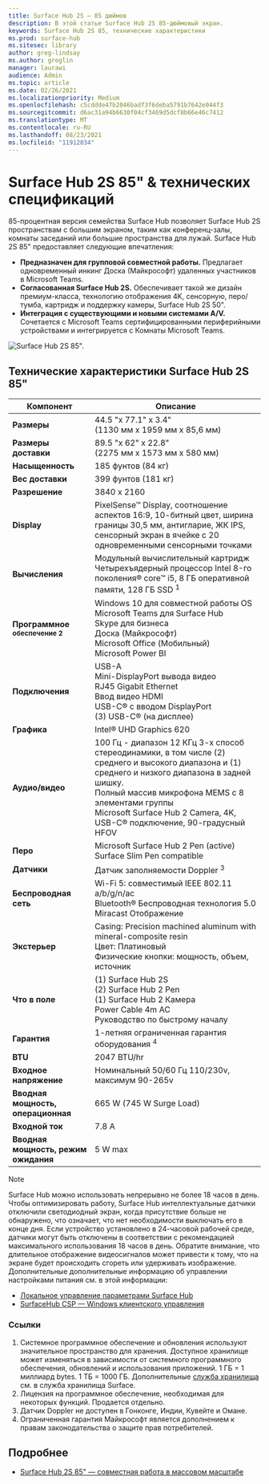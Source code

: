 ```yaml
---
title: Surface Hub 2S — 85 дюймов
description: В этой статье Surface Hub 2S 85-дюймовый экран.
keywords: Surface Hub 2S 85, технические характеристики
ms.prod: surface-hub
ms.sitesec: library
author: greg-lindsay
ms.author: greglin
manager: laurawi
audience: Admin
ms.topic: article
ms.date: 02/26/2021
ms.localizationpriority: Medium
ms.openlocfilehash: c5cddde47b2046badf3f6deba5791b7642e044f3
ms.sourcegitcommit: d6ac31a94b6630f04cf3469d5dcf8b66e46c7412
ms.translationtype: MT
ms.contentlocale: ru-RU
ms.lasthandoff: 08/23/2021
ms.locfileid: "11912034"
---
```

# <a name="surface-hub-2s-85-overview--tech-specs"></a>Surface Hub 2S 85" & технических спецификаций

85-процентная версия семейства Surface Hub позволяет Surface Hub 2S пространствам с большим экраном, таким как конференц-залы, комнаты заседаний или большие пространства для лужай. Surface Hub 2S 85" предоставляет следующие впечатления:

- **Предназначен для групповой совместной работы.** Предлагает одновременный инкинг Доска (Майкрософт) удаленных участников в Microsoft Teams.
- **Согласованная Surface Hub 2S.** Обеспечивает такой же дизайн премиум-класса, технологию отображения 4K, сенсорную, перо/тумба, картридж и поддержку камеры, Surface Hub 2S 50".
- **Интеграция с существующими и новыми системами A/V.** Сочетается с Microsoft Teams сертифицированными периферийными устройствами и интегрируется с Комнаты Microsoft Teams.

![Surface Hub 2S 85".](images/hub-2s-85.png)

## <a name="surface-hub-2s-85-tech-specs"></a>Технические характеристики Surface Hub 2S 85"

| Компонент    | Описание                                                                                                                                                                                                                                         |
| ----------------- | --------------------------------------------------------------------------------------------------------------------------------------------------------------------------------------------------------------------------------------------------------- |
|**Размеры**| 44.5 "x 77.1" x 3.4"<br>(1130 мм x 1959 мм x 85,6 мм)                                                                                                                                                                                                        |
|**Размеры доставки**| 89.5 "x 62" x 22.8"<br>(2275 мм x 1573 мм x 580 мм)                                                                                                                                                                                                        |
|**Насыщенность**| 185 фунтов (84 кг)                                                                                                                                                                                                                                            |
|**Вес доставки**| 399 фунтов (181 кг)                                                                                                                                                                                                                                            |
|**Разрешение**| 3840 x 2160                                                                                                                                                                                                                                               |
|**Display**| PixelSense™ Display, соотношение аспектов 16:9, 10-битный цвет, ширина границы 30,5 мм, антигларие, ЖК IPS, сенсорный экран в ячейке с 20 одновременными сенсорными точками                                                                                                           |
|**Вычисления**| Модульный вычислительный картридж<br>Четырехъядерный процессор Intel 8-го поколения® core™ i5, 8 ГБ оперативной памяти, 128 ГБ SSD <sup> 1</sup>                                                                                                                                                      |
|**Программное <sup> обеспечение 2</sup>**| Windows 10 для совместной работы OS<br>Microsoft Teams для Surface Hub<br>Skype для бизнеса<br>Доска (Майкрософт)<br>Microsoft Office (Мобильный)<br>Microsoft Power BI                                                                                               |
|**Подключения**| USB-A<br>Mini-DisplayPort вывода видео<br>RJ45 Gigabit Ethernet<br>Ввод видео HDMI<br>USB-C® с вводом DisplayPort<br>(3) USB-C® (на дисплее)                                                                                                           |
|**Графика**| Intel® UHD Graphics 620                                                                                                                                                                                                                                   |
|**Аудио/видео**| 100 Гц - диапазон 12 КГц 3-х способ стереодинамики, в том числе (2) среднего и высокого диапазона и (1) среднего и низкого диапазона в задней шишку. <br>Полный массив микрофона MEMS с 8 элементами группы<br>Microsoft Surface Hub 2 Camera, 4K, USB-C® подключение, 90-градусный HFOV |
|**Перо**| Microsoft Surface Hub 2 Pen (active)<br>Surface Slim Pen compatible                                                                                                                                                                                       |
|**Датчики**| Датчик заполняемости Doppler <sup> 3</sup>                                                                                                                                                                                                                                 |
|**Беспроводная сеть**| Wi-Fi 5: совместимый IEEE 802.11 a/b/g/n/ac<br>Bluetooth® Беспроводная технология 5.0<br>Miracast Отображение                                                                                                                                                      |
|**Экстерьер**| Casing: Precision machined aluminum with mineral-composite resin<br>Цвет: Платиновый<br>Физические кнопки: мощность, объем, источник                                                                                                                            |
|**Что в поле**| (1) Surface Hub 2S<br>(2) Surface Hub 2 Pen<br>(1) Surface Hub 2 Камера<br>Power Cable 4m AC<br>Руководство по быстрому началу                                                                                                                                         |
|**Гарантия**| 1-летняя ограниченная гарантия оборудования <sup> 4</sup>                                                                                                                                                                                                                          |
|**BTU**| 2047 BTU/hr |
|**Входное напряжение**| Номинальный 50/60 Гц 110/230v, максимум 90-265v |
|**Вводная мощность, операционная**| 665 W (745 W Surge Load) |
|**Входной ток**| 7.8 A |
|**Вводная мощность, режим ожидания**| 5 W max  |

> [!NOTE]
> Surface Hub можно использовать непрерывно не более 18 часов в день. Чтобы оптимизировать работу, Surface Hub интеллектуальные датчики отключили светодиодный экран, когда присутствие больше не обнаружено, что означает, что нет необходимости выключать его в конце дня. Если устройство установлено в 24-часовой рабочей среде, датчики могут быть отключены в соответствии с рекомендацией максимального использования 18 часов в день. Обратите внимание, что длительное отображение видеосигналов может привести к тому, что на экране будет происходить сгореть или удерживать изображение. Дополнительные дополнительные информацию об управлении настройками питания см. в этой информации:
>
> - [Локальное управление параметрами Surface Hub](local-management-surface-hub-settings.md)
> - [SurfaceHub CSP — Windows клиентского управления](/windows/client-management/mdm/surfacehub-csp)

### <a name="references"></a>Ссылки

1. Системное программное обеспечение и обновления используют значительное пространство для хранения. Доступное хранилище может изменяться в зависимости от системного программного обеспечения, обновлений и использования приложений. 1 ГБ = 1 миллиард bytes. 1 ТБ = 1000 ГБ. Дополнительные [служба хранилища](https://www.surface.com/storage) см. в служба хранилища Surface.
2. Лицензия на программное обеспечение, необходимая для некоторых функций. Продается отдельно.
3. Датчик Doppler не доступен в Гонконге, Индии, Кувейте и Омане.
4. Ограниченная гарантия Майкрософт является дополнением к правам законодательства о защите прав потребителей. 

## <a name="learn-more"></a>Подробнее

- [Surface Hub 2S 85" — совместная работа в массовом масштабе](https://techcommunity.microsoft.com/t5/surface-it-pro-blog/surface-hub-2s-85-quot-collaboration-at-a-massive-scale/ba-p/1669717)
